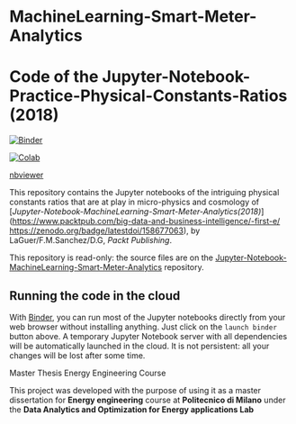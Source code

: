 # MachineLearning-Smart-Meter-Analytics

# Code of the Jupyter-Notebook-Practice-Physical-Constants-Ratios (2018)

[![Binder](https://mybinder.org/badge_logo.svg)](https://mybinder.org/v2/gh/Ami-Solution/MachineLearning-Smart-Meter-Analytics/master)

[![Colab](https://colab.research.google.com/assets/colab-badge.svg)](https://colab.research.google.com/github/Ami-Solution/MachineLearning-Smart-Meter-Analytics/blob/master/Jupyter-Notebook%20Practice%20Physical%20Constants%20Ratios.ipynb)

[nbviewer](https://nbviewer.ipython.org/github/Ami-Solution/MachineLearning-Smart-Meter-Analytics/blob/master/Jupyter-Notebook%20Practice%20Physical%20Constants%20Ratios.ipynb)

This repository contains the Jupyter notebooks of the intriguing physical constants ratios that are at play in micro-physics and cosmology of [*Jupyter-Notebook-MachineLearning-Smart-Meter-Analytics(2018)*](https://www.packtpub.com/big-data-and-business-intelligence/-first-e/ https://zenodo.org/badge/latestdoi/158677063), by LaGuer/F.M.Sanchez/D.G, *Packt Publishing*.

This repository is read-only: the source files are on the [Jupyter-Notebook-MachineLearning-Smart-Meter-Analytics](https://github.com/Ami-Solution/MachineLearning-Smart-Meter-Analytics) repository.


## Running the code in the cloud

With [Binder](https://mybinder.org/), you can run most of the Jupyter notebooks directly from your web browser without installing anything. Just click on the `launch binder` button above. A temporary Jupyter Notebook server with all dependencies will be automatically launched in the cloud. It is not persistent: all your changes will be lost after some time.


Master Thesis Energy Engineering Course

This project was developed with the purpose of using it as a master dissertation for <b>Energy engineering</b> course at <b>Politecnico di Milano</b> 
under the <b>Data Analytics and Optimization for Energy applications Lab</b>
